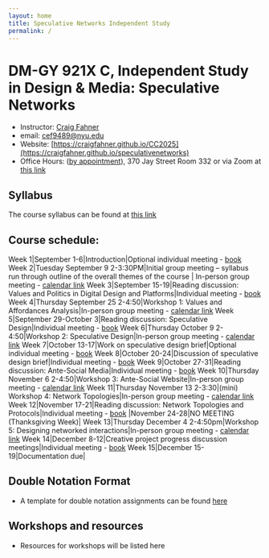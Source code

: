 ```yaml
---
layout: home
title: Speculative Networks Independent Study
permalink: /
---
```


# DM-GY 921X C, Independent Study in Design & Media: Speculative Networks

- Instructor: [Craig Fahner](https://www.craigfahner.com)
- email: [cef9489@nyu.edu](mailto:cef9489@nyu.edu)
- Website: [https://craigfahner.github.io/CC2025](https://craigfahner.github.io/speculativenetworks)
- Office Hours: ([by appointment](https://calendar.app.google/zq4uTXKKZYkktD137)), 370 Jay Street Room 332 or via Zoom at [this link](https://nyu.zoom.us/j/9757774992)

## Syllabus

The course syllabus can be found at [this link](https://www.dropbox.com/scl/fi/ovu9fqwssy34zkrjnx079/Spec-Nets-Independent-Study-Syllabus.docx?rlkey=bkb3v0ew6hj97coc8pakb3oz6&dl=0)

## Course schedule:

Week 1|September 1-6|Introduction|Optional individual meeting - [book](https://calendar.app.google/zq4uTXKKZYkktD137)
Week 2|Tuesday September 9 2-3:30PM|Initial group meeting – syllabus run through outline of the overall themes of the course | In-person group meeting - [calendar link](https://calendar.google.com/calendar/event?action=TEMPLATE&tmeid=MGJ1a3Zndjh1anJjMXRibzNzZWJzZTFhOWEgY2VmOTQ4OUBueXUuZWR1&tmsrc=cef9489%40nyu.edu)
Week 3|September 15-19|Reading discussion: Values and Politics in Digital Design and Platforms|Individual meeting - [book](https://calendar.app.google/zq4uTXKKZYkktD137)
Week 4|Thursday September 25 2-4:50|Workshop 1: Values and Affordances Analysis|In-person group meeting - [calendar link](https://calendar.google.com/calendar/event?action=TEMPLATE&tmeid=XzhwMmplY3BoNzEzNDZiOW82dDM0OGI5azhvczRhYjlvNzEzNDRiOWc2Y3A0OGM5aDZrczQ0Y2hoNzAgY2VmOTQ4OUBueXUuZWR1&tmsrc=cef9489%40nyu.edu)
Week 5|September 29-October 3|Reading discussion: Speculative Design|Individual meeting - [book](https://calendar.app.google/zq4uTXKKZYkktD137)
Week 6|Thursday October 9 2-4:50|Workshop 2: Speculative Design|In-person group meeting - [calendar link](https://calendar.google.com/calendar/event?action=TEMPLATE&tmeid=NmtmdjNjdWJsOTIxbmk3bmViYnVqczA1OXEgY2VmOTQ4OUBueXUuZWR1&tmsrc=cef9489%40nyu.edu)
Week 7|October 13-17|Work on speculative design brief|Optional individual meeting - [book](https://calendar.app.google/zq4uTXKKZYkktD137)
Week 8|October 20-24|Discussion of speculative design brief|Individual meeting - [book](https://calendar.app.google/zq4uTXKKZYkktD137)
Week 9|October 27-31|Reading discussion: Ante-Social Media|Individual meeting - [book](https://calendar.app.google/zq4uTXKKZYkktD137)
Week 10|Thursday November 6 2-4:50|Workshop 3: Ante-Social Website|In-person group meeting - [calendar link](https://calendar.google.com/calendar/event?action=TEMPLATE&tmeid=NmFnZzRubmY2MjdwaWlzcXBwNDh0NzRiZDYgY2VmOTQ4OUBueXUuZWR1&tmsrc=cef9489%40nyu.edu)
Week 11|Thursday November 13 2-3:30|(mini) Workshop 4: Network Topologies|In-person group meeting - [calendar link](https://calendar.google.com/calendar/event?action=TEMPLATE&tmeid=NzBrOWFpa2swcjVvMjV0NzlraWU3NDlwa28gY2VmOTQ4OUBueXUuZWR1&tmsrc=cef9489%40nyu.edu)
Week 12|November 17-21|Reading discussion: Network Topologies and Protocols|Individual meeting - [book](https://calendar.app.google/zq4uTXKKZYkktD137)
 |November 24-28|NO MEETING (Thanksgiving Week)| 
Week 13|Thursday December 4 2-4:50pm|Workshop 5: Designing networked interactions|In-person group meeting - [calendar link](https://calendar.google.com/calendar/event?action=TEMPLATE&tmeid=M201aDNwaG5lNmE0Z2xiMTZyaXM0aWwxcm4gY2VmOTQ4OUBueXUuZWR1&tmsrc=cef9489%40nyu.edu)
Week 14|December 8-12|Creative project progress discussion meetings|Individual meeting - [book](https://calendar.app.google/zq4uTXKKZYkktD137)
Week 15|December 15-19|Documentation due| 

## Double Notation Format

- A template for double notation assignments can be found [here](https://docs.google.com/document/d/146Ucp4niUy-10Of4D3a9-IS5sJ5tO0vui1e-A1DcBZk/edit?usp=sharing)

## Workshops and resources

- Resources for workshops will be listed here